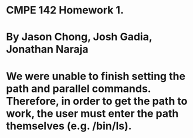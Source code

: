 # CMPE 142 Homework 1. 
# By Jason Chong, Josh Gadia, Jonathan Naraja

# We were unable to finish setting the path and parallel commands. Therefore, in order to get the path to work, the user must enter the path themselves (e.g. /bin/ls). 
